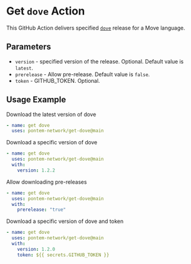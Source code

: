 # Get `dove` Action

This GitHub Action delivers specified [`dove`] release for a Move language.

[`dove`]: https://github.com/pontem-network/move-tools


## Parameters

- `version` - specified version of the release. Optional. Default value is `latest`.
- `prerelease` - Allow pre-release. Default value is `false`.
- `token` - GITHUB_TOKEN. Optional.


## Usage Example

Download the latest version of dove

```yaml
- name: get dove
  uses: pontem-network/get-dove@main
```

Download a specific version of dove

```yaml
- name: get dove
  uses: pontem-network/get-dove@main
  with:
    version: 1.2.2
```

Allow downloading pre-releases

```yaml
- name: get dove
  uses: pontem-network/get-dove@main
  with:
    prerelease: "true"
```

Download a specific version of dove and token

```yaml
- name: get dove
  uses: pontem-network/get-dove@main
  with:
    version: 1.2.0
    token: ${{ secrets.GITHUB_TOKEN }}
```
